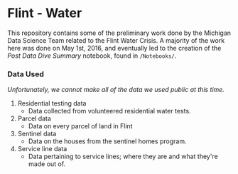 # Flint - Water
This repository contains some of the preliminary work done by the Michigan Data Science Team related to the Flint Water Crisis. A majority of the work here was done on May 1st, 2016, and eventually led to the creation of the _Post Data Dive Summary_ notebook, found in `/Notebooks/`. 


### Data Used
_Unfortunately, we cannot make all of the data we used public at this time._

1. Residential testing data
    * Data collected from volunteered residential water tests.
2. Parcel data
    * Data on every parcel of land in Flint
3. Sentinel data
    * Data on the houses from the sentinel homes program.
4. Service line data
    * Data pertaining to service lines; where they are and what they're made out of.
